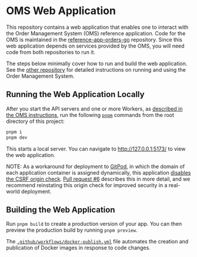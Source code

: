 # OMS Web Application

This repository contains a web application that enables one to interact with the Order 
Management System (OMS) reference application. Code for the OMS is maintained in the 
[reference-app-orders-go](https://github.com/temporalio/reference-app-orders-go)
repository. Since this web application depends on services provided by the OMS, you will 
need code from both repositories to run it. 

The steps below minimally cover how to run and build the web application. See the 
[other repository](https://github.com/temporalio/reference-app-orders-go) 
for detailed instructions on running and using the Order Management System. 


## Running the Web Application Locally

After you start the API servers and one or more Workers, as [described in the 
OMS instructions](https://github.com/temporalio/reference-app-orders-go?tab=readme-ov-file#quickstart), 
run the following [`pnpm`](https://pnpm.io/) commands from the root directory of this project:

```bash
pnpm i
pnpm dev
```

This starts a local server. You can navigate to http://127.0.0.1:5173/ to view the web application. 

NOTE: As a workaround for deployment to [GitPod](https://gitpod.io/), in which the domain of each application 
container is assigned dynamically, this application [disables the CSRF origin check](https://github.com/temporalio/reference-app-orders-web/blob/5a1044ddae5a5f110263b9c464f576384d533036/svelte.config.js#L10-L12). [Pull request #6](https://github.com/temporalio/reference-app-orders-web/pull/6) describes this in more detail, and we recommend reinstating this origin check for improved security in a 
real-world deployment. 


## Building the Web Application

Run `pnpm build` to create a production version of your app. You can then preview the production build by
running `pnpm preview`.

The [`.github/workflows/docker-publish.yml`](https://github.com/temporalio/reference-app-orders-web/blob/main/.github/workflows/docker-publish.yml) 
file automates the creation and publication of Docker images in response to code changes. 
